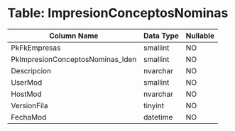 # Table: ImpresionConceptosNominas

| Column Name | Data Type | Nullable |
|-------------|-----------|----------|
| PkFkEmpresas | smallint | NO |
| PkImpresionConceptosNominas_Iden | smallint | NO |
| Descripcion | nvarchar | NO |
| UserMod | smallint | NO |
| HostMod | nvarchar | NO |
| VersionFila | tinyint | NO |
| FechaMod | datetime | NO |
